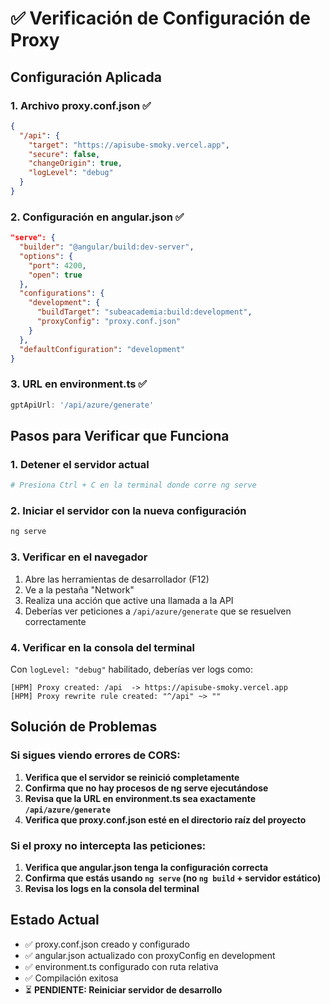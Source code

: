 # ✅ Verificación de Configuración de Proxy

## Configuración Aplicada

### 1. Archivo proxy.conf.json ✅
```json
{
  "/api": {
    "target": "https://apisube-smoky.vercel.app",
    "secure": false,
    "changeOrigin": true,
    "logLevel": "debug"
  }
}
```

### 2. Configuración en angular.json ✅
```json
"serve": {
  "builder": "@angular/build:dev-server",
  "options": {
    "port": 4200,
    "open": true
  },
  "configurations": {
    "development": {
      "buildTarget": "subeacademia:build:development",
      "proxyConfig": "proxy.conf.json"
    }
  },
  "defaultConfiguration": "development"
}
```

### 3. URL en environment.ts ✅
```typescript
gptApiUrl: '/api/azure/generate'
```

## Pasos para Verificar que Funciona

### 1. Detener el servidor actual
```bash
# Presiona Ctrl + C en la terminal donde corre ng serve
```

### 2. Iniciar el servidor con la nueva configuración
```bash
ng serve
```

### 3. Verificar en el navegador
1. Abre las herramientas de desarrollador (F12)
2. Ve a la pestaña "Network"
3. Realiza una acción que active una llamada a la API
4. Deberías ver peticiones a `/api/azure/generate` que se resuelven correctamente

### 4. Verificar en la consola del terminal
Con `logLevel: "debug"` habilitado, deberías ver logs como:
```
[HPM] Proxy created: /api  -> https://apisube-smoky.vercel.app
[HPM] Proxy rewrite rule created: "^/api" ~> ""
```

## Solución de Problemas

### Si sigues viendo errores de CORS:
1. **Verifica que el servidor se reinició completamente**
2. **Confirma que no hay procesos de ng serve ejecutándose**
3. **Revisa que la URL en environment.ts sea exactamente `/api/azure/generate`**
4. **Verifica que proxy.conf.json esté en el directorio raíz del proyecto**

### Si el proxy no intercepta las peticiones:
1. **Verifica que angular.json tenga la configuración correcta**
2. **Confirma que estás usando `ng serve` (no `ng build` + servidor estático)**
3. **Revisa los logs en la consola del terminal**

## Estado Actual
- ✅ proxy.conf.json creado y configurado
- ✅ angular.json actualizado con proxyConfig en development
- ✅ environment.ts configurado con ruta relativa
- ✅ Compilación exitosa
- ⏳ **PENDIENTE: Reiniciar servidor de desarrollo**
